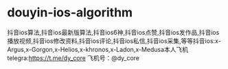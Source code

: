 # douyin-ios-algorithm
抖音ios算法,抖音ios最新版算法,抖音ios6神,抖音ios点赞,抖音ios发作品,抖音ios播放视频,抖音ios修改资料,抖音ios评论,抖音ios私信,抖音ios采集,等等抖音ios:x-Argus,x-Gorgon,x-Helios,x-khronos,x-Ladon,x-Medusa本人飞机telegra:https://t.me/dy_core 飞机号：@dy_core
